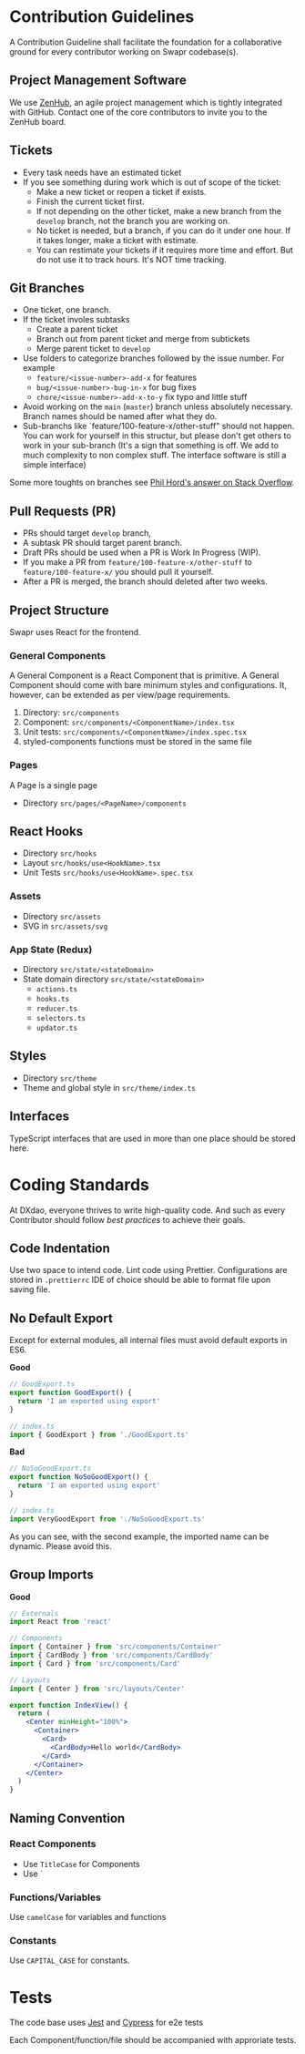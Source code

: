 # Contribution Guidelines

A Contribution Guideline shall facilitate the foundation for a collaborative ground for every contributor working on Swapr codebase(s).

## Project Management Software

We use [ZenHub](https://zenhub.com), an agile project management which is tightly integrated with GitHub. Contact one of the core contributors to invite you to the ZenHub board.

## Tickets

- Every task needs have an estimated ticket
- If you see something during work which is out of scope of the ticket:
  - Make a new ticket or reopen a ticket if exists.
  - Finish the current ticket first.
  - If not depending on the other ticket, make a new branch from the `develop` branch, not the branch you are working on.
  - No ticket is needed, but a branch, if you can do it under one hour. If it takes longer, make a ticket with estimate.
  - You can restimate your tickets if it requires more time and effort. But do not use it to track hours. It's NOT time tracking.

## Git Branches

- One ticket, one branch.
- If the ticket involes subtasks
  - Create a parent ticket
  - Branch out from parent ticket and merge from subtickets
  - Merge parent ticket to `develop`
- Use folders to categorize branches followed by the issue number. For example
  - `feature/<issue-number>-add-x` for features
  - `bug/<issue-number>-bug-in-x` for bug fixes
  - `chore/<issue-number>-add-x-to-y` fix typo and little stuff
- Avoid working on the `main` (`master`) branch unless absolutely necessary. Branch names should be named after what they do.
- Sub-branchs like `feature/100-feature-x/other-stuff" should not happen. You can work for yourself in this structur, but please don't get others to work in your sub-branch (It's a sign that something is off. We add to much complexity to non complex stuff. The interface software is still a simple interface)

Some more toughts on branches see [Phil Hord's answer on Stack Overflow](https://stackoverflow.com/a/6065944/2151050).

## Pull Requests (PR)

- PRs should target `develop` branch,
- A subtask PR should target parent branch.
- Draft PRs should be used when a PR is Work In Progress (WIP).
- If you make a PR from `feature/100-feature-x/other-stuff` to `feature/100-feature-x/` you should pull it yourself.
- After a PR is merged, the branch should deleted after two weeks.

## Project Structure

Swapr uses React for the frontend.

### General Components

A General Component is a React Component that is primitive. A General Component should come with bare minimum styles and configurations. It, however, can be extended as per view/page requirements.

1. Directory: `src/components`
2. Component: `src/components/<ComponentName>/index.tsx`
3. Unit tests: `src/components/<ComponentName>/index.spec.tsx`
4. styled-components functions must be stored in the same file

### Pages

A Page is a single page

- Directory `src/pages/<PageName>/components`

## React Hooks

- Directory `src/hooks`
- Layout `src/hooks/use<HookName>.tsx`
- Unit Tests `src/hooks/use<HookName>.spec.tsx`

### Assets

- Directory `src/assets`
- SVG in `src/assets/svg`

### App State (Redux)

- Directory `src/state/<stateDomain>`
- State domain directory `src/state/<stateDomain>`
  - `actions.ts`
  - `hooks.ts`
  - `reducer.ts`
  - `selectors.ts`
  - `updator.ts`

## Styles

- Directory `src/theme`
- Theme and global style in `src/theme/index.ts`

## Interfaces

TypeScript interfaces that are used in more than one place should be stored here.

# Coding Standards

At DXdao, everyone thrives to write high-quality code. And such as every Contributor should follow _best practices_ to achieve their goals.

## Code Indentation

Use two space to intend code. Lint code using Prettier. Configurations are stored in `.prettierrc` IDE of choice should be able to format file upon saving file.

## No Default Export

Except for external modules, all internal files must avoid default exports in ES6.

**Good**

```jsx
// GoodExport.ts
export function GoodExport() {
  return 'I am exported using export'
}

// index.ts
import { GoodExport } from './GoodExport.ts'
```

**Bad**

```jsx
// NoSoGoodExport.ts
export function NoSoGoodExport() {
  return 'I am exported using export'
}

// index.ts
import VeryGoodExport from './NoSoGoodExport.ts'
```

As you can see, with the second example, the imported name can be dynamic. Please avoid this.

## Group Imports

**Good**

```jsx
// Externals
import React from 'react'

// Components
import { Container } from 'src/components/Container'
import { CardBody } from 'src/components/CardBody'
import { Card } from 'src/components/Card'

// Layouts
import { Center } from 'src/layouts/Center'

export function IndexView() {
  return (
    <Center minHeight="100%">
      <Container>
        <Card>
          <CardBody>Hello world</CardBody>
        </Card>
      </Container>
    </Center>
  )
}
```

## Naming Convention

### React Components

- Use `TitleCase` for Components
- Use `

### Functions/Variables

Use `camelCase` for variables and functions

### Constants

Use `CAPITAL_CASE` for constants.

# Tests

The code base uses [Jest](https://jestjs.io/) and [Cypress](https://www.cypress.io/) for e2e tests

Each Component/function/file should be accompanied with approriate tests.
